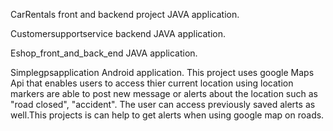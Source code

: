 CarRentals front and backend project JAVA application. 

Customersupportservice backend JAVA application.

Eshop_front_and_back_end JAVA application.

Simplegpsapplication Android application. This project uses google Maps Api that enables users to access thier current location using location markers are able to post new message or alerts about the location such as "road closed", "accident". The user can access previously saved alerts as well.This projects is can help to get alerts when using google map on roads.
